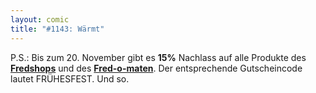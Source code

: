 ```yaml
---
layout: comic
title: "#1143: Wärmt"
---
```


P.S.: 
Bis zum 20. November gibt es <strong>15%</strong> Nachlass auf alle Produkte des <a href="http://fredshop.spreadshirt.net/de/DE/Shop"><strong>Fredshops</strong></a> und des <a href="http://fred-o-mat.spreadshirt.net/de/DE/Shop"><strong>Fred-o-maten</strong></a>.
Der entsprechende Gutscheincode lautet FRÜHESFEST.
Und so.
